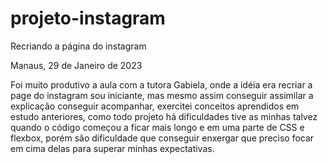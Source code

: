 # projeto-instagram
Recriando a página do instagram

Manaus, 29 de Janeiro de 2023

Foi muito produtivo a aula com a tutora Gabiela, onde a idéia era recriar a page do instagram sou iniciante, mas mesmo assim conseguir assimilar a explicação conseguir 
acompanhar, exercitei conceitos aprendidos em estudo anteriores, como todo projeto há dificuldades tive as minhas talvez quando o código começou a ficar mais longo e em uma
parte de CSS e flexbox, porém são dificuldade que conseguir enxergar que preciso focar em cima delas para superar minhas expectativas.
